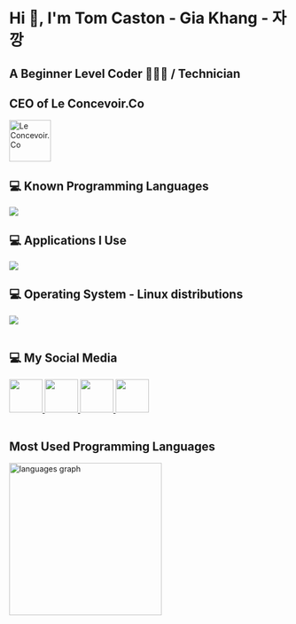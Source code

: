 # Hi 👋, I'm Tom Caston - Gia Khang - 자 깡

## A Beginner Level Coder 👨🏻‍💻 / Technician

## CEO of Le Concevoir.Co 
<a href="https://github.com/Le-Concevoir-Co">
  <img src="https://github.com/itzaRinna/itzaRinna/blob/main/LCC.jpeg" alt="Le Concevoir.Co" width="75" height="75">
</a>

## 💻 Known Programming Languages
<div align="left">
    <a href="https://skillicons.dev">
        <img src="https://skillicons.dev/icons?i=javascript,typescript">
    </a>
</div>

## 💻 Applications I Use
<div align="left">
    <a href="https://skillicons.dev">
        <img src="https://skillicons.dev/icons?i=git,github,visualstudio,vscode">
    </a>
</div>

## 💻 Operating System - Linux distributions
<div align="left">
    <a href="https://skillicons.dev">
        <img src="https://skillicons.dev/icons?i=windows,ubuntu,mint">
    </a>
</div>
<br>

## 💻 My Social Media
<div align="left">
    <a href="https://www.linkedin.com/in/rinna-ateros-197922253">
        <img width="60px" src="https://cdn.jsdelivr.net/gh/devicons/devicon/icons/linkedin/linkedin-original.svg" />
    </a>
    <a href="https://www.facebook.com/jakang2006/">
        <img width="60px" src="https://cdn.jsdelivr.net/gh/devicons/devicon/icons/facebook/facebook-original.svg" />
    </a>
    <a href="https://www.tiktok.com/@tomcastondev">
        <img width="60px" src="https://cdn.jsdelivr.net/npm/simple-icons@v6/icons/tiktok.svg" />
    </a>
    <a href="https://discordapp.com/users/1217033767588331521" target="_blank" rel="noopener noreferrer">
      <img width="60px" src="https://cdn.worldvectorlogo.com/logos/discord-6.svg" />
    </a>

</div>
<br>

## Most Used Programming Languages
<div>
    <img src="https://github-readme-stats.vercel.app/api/top-langs?locale=en&hide_title=true&layout=compact&card_width=500&langs_count=7&theme=dracula&hide_border=true&username=tomkancaston&hide=yacc,makefile,scala,supercollider,cmake,svelte,dockerfile,gml,shell,rust,go,python,less,c,java,gdscript" height="275" alt="languages graph" />
</div>
